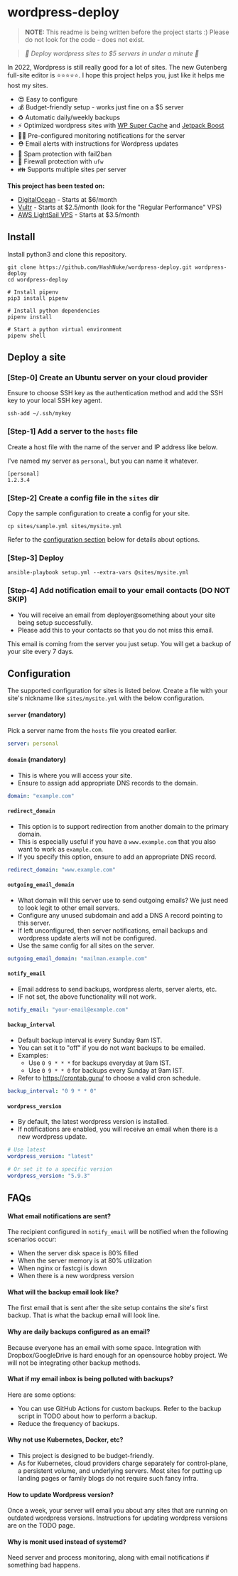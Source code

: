 # wordpress-deploy

> **NOTE:** This readme is being written before the project starts :) Please do not look for the code - does not exist.

> *🚀 Deploy wordpress sites to $5 servers in under a minute 🚀*

In 2022, Wordpress is still really good for a lot of sites. The new Gutenberg full-site editor is ⭐️⭐️⭐️⭐️⭐️. I hope this project helps you, just like it helps me host my sites.

* 😍 Easy to configure
* 💰 Budget-friendly setup - works just fine on a $5 server
* ♻️ Automatic daily/weekly backups
* ⚡️ Optimized wordpress sites with [WP Super Cache](https://wordpress.org/plugins/wp-super-cache/) and [Jetpack Boost](https://wordpress.org/plugins/jetpack-boost)
* 👮‍♀️ Pre-configured monitoring notifications for the server
* ⛑ Email alerts with instructions for Wordpress updates
* 🧯 Spam protection with fail2ban
* 💪 Firewall protection with `ufw`
* 👪 Supports multiple sites per server

**This project has been tested on:**

* [DigitalOcean](https://www.digitalocean.com/) - Starts at $6/month
* [Vultr](https://www.vultr.com/) - Starts at $2.5/month (look for the "Regular Performance" VPS)
* [AWS LightSail VPS](https://aws.amazon.com/lightsail/) - Starts at $3.5/month

## Install

Install python3 and clone this repository.

```
git clone https://github.com/HashNuke/wordpress-deploy.git wordpress-deploy
cd wordpress-deploy

# Install pipenv
pip3 install pipenv

# Install python dependencies
pipenv install

# Start a python virtual environment
pipenv shell
```

## Deploy a site

### [Step-0] Create an Ubuntu server on your cloud provider

Ensure to choose SSH key as the authentication method and add the SSH key to your local SSH key agent.

```
ssh-add ~/.ssh/mykey
```

### [Step-1] Add a server to the `hosts` file

Create a host file with the name of the server and IP address like below.

I've named my server as `personal`, but you can name it whatever.

```play
[personal]
1.2.3.4
```

### [Step-2] Create a config file in the `sites` dir

Copy the sample configuration to create a config for your site.

```
cp sites/sample.yml sites/mysite.yml
```

Refer to the [configuration section](#configuration) below for details about options.

### [Step-3] Deploy

```
ansible-playbook setup.yml --extra-vars @sites/mysite.yml
```

### [Step-4] Add notification email to your email contacts (DO NOT SKIP)

* You will receive an email from deployer@something about your site being setup successfully.
* Please add this to your contacts so that you do not miss this email.

This email is coming from the server you just setup. You will get a backup of your site every 7 days.

## Configuration

The supported configuration for sites is listed below. Create a file with your site's nickname like `sites/mysite.yml` with the below configuration.

#### `server` (mandatory)

Pick a server name from the `hosts` file you created earlier.

```yaml
server: personal
```

#### `domain` (mandatory)

* This is where you will access your site.
* Ensure to assign add appropriate DNS records to the domain.

```yaml
domain: "example.com"
```

#### `redirect_domain`

* This option is to support redirection from another domain to the primary domain.
* This is especially useful if you have a `www.example.com` that you also want to work as `example.com`.
* If you specify this option, ensure to add an appropriate DNS record.

```yaml
redirect_domain: "www.example.com"
```

#### `outgoing_email_domain`

* What domain will this server use to send outgoing emails? We just need to look legit to other email servers.
* Configure any unused subdomain and add a DNS A record pointing to this server.
* If left unconfigured, then server notifications, email backups and wordpress update alerts will not be configured.
* Use the same config for all sites on the server.

```yaml
outgoing_email_domain: "mailman.example.com"
```

#### `notify_email`

* Email address to send backups, wordpress alerts, server alerts, etc.
* IF not set, the above functionality will not work.

```yaml
notify_email: "your-email@example.com"
```

#### `backup_interval`

* Default backup interval is every Sunday 9am IST.
* You can set it to "off" if you do not want backups to be emailed.
* Examples:
  * Use `0 9 * * *` for backups everyday at 9am IST.
  * Use `0 9 * * 0` for backups every Sunday at 9am IST.
* Refer to https://crontab.guru/ to choose a valid cron schedule.

```yaml
backup_interval: "0 9 * * 0"
```

#### `wordpress_version`

* By default, the latest wordpress version is installed.
* If notifications are enabled, you will receive an email when there is a new wordpress update.

```yaml
# Use latest
wordpress_version: "latest"

# Or set it to a specific version
wordpress_version: "5.9.3"
```


## FAQs

#### What email notifications are sent?

The recipient configured in `notify_email` will be notified when the following scenarios occur:
* When the server disk space is 80% filled
* When the server memory is at 80% utilization
* When nginx or fastcgi is down
* When there is a new wordpress version

#### What will the backup email look like?

The first email that is sent after the site setup contains the site's first backup. That is what the backup email will look line.

#### Why are daily backups configured as an email?

Because everyone has an email with some space. Integration with Dropbox/GoogleDrive is hard enough for an opensource hobby project. We will not be integrating other backup methods.

#### What if my email inbox is being polluted with backups?

Here are some options:
* You can use GitHub Actions for custom backups. Refer to the backup script in TODO about how to perform a backup.
* Reduce the frequency of backups.

#### Why not use Kubernetes, Docker, etc?

* This project is designed to be budget-friendly.
* As for Kubernetes, cloud providers charge separately for control-plane, a persistent volume, and underlying servers. Most sites for putting up landing pages or family blogs do not require such fancy infra.

#### How to update Wordpress version?

Once a week, your server will email you about any sites that are running on outdated wordpress versions.
Instructions for updating wordpress versions are on the TODO page.

#### Why is monit used instead of systemd?

Need server and process monitoring, along with email notifications if something bad happens.
